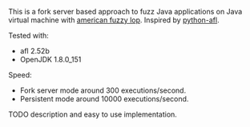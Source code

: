 This is a fork server based approach to fuzz Java applications on Java
virtual machine with
[american fuzzy lop](http://lcamtuf.coredump.cx/afl/). Inspired by
[python-afl](http://jwilk.net/software/python-afl).

Tested with:

* afl 2.52b
* OpenJDK 1.8.0_151

Speed:

* Fork server mode around 300 executions/second.
* Persistent mode around 10000 executions/second.

TODO description and easy to use implementation.
